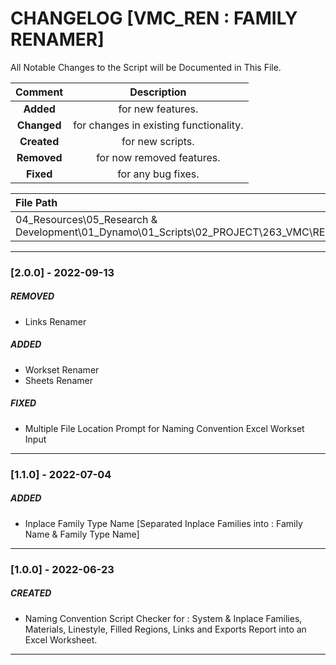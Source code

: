 # CHANGELOG [VMC_REN : FAMILY RENAMER]
All Notable Changes to the Script will be Documented in This File.

| Comment | Description |
| :--: | :--: |
| **Added**  | for new features. |
|**Changed** |for changes in existing functionality. |
|**Created** | for new scripts. |
|**Removed** |for now removed features. |
|**Fixed** |for any bug fixes. |

| File Path | 
| :-- |
|04_Resources\05_Research & Development\01_Dynamo\01_Scripts\02_PROJECT\263_VMC\RENAMER|
------------------------------------------------------------------

### [2.0.0] - 2022-09-13
##### REMOVED
- Links Renamer 

##### ADDED
- Workset Renamer
- Sheets Renamer

##### FIXED
- Multiple File Location Prompt for Naming Convention Excel Workset Input
------------------------------------------------------------------
### [1.1.0] - 2022-07-04
##### ADDED
- Inplace Family Type Name [Separated Inplace Families into : Family Name & Family Type Name]
------------------------------------------------------------------
### [1.0.0] - 2022-06-23
##### CREATED
- Naming Convention Script Checker for : System & Inplace Families, Materials, Linestyle, Filled Regions, Links and Exports Report into an Excel Worksheet.
------------------------------------------------------------------
